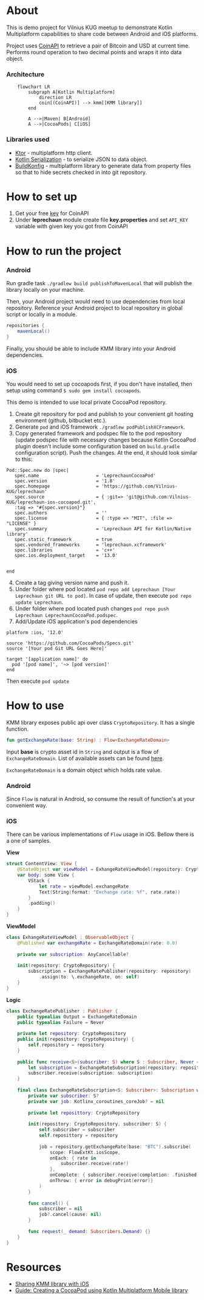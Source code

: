 # About
This is demo project for Vilnius KUG meetup to demonstrate Kotlin Multiplatform capabilities to share
code between Android and iOS platforms.

Project uses [CoinAPI](https://www.coinapi.io/) to retrieve a pair of Bitcoin and USD at current
time. Performs round operation to two decimal points and wraps it into data object.

### Architecture
```mermaid
    flowchart LR
        subgraph A[Kotlin Multiplatform]
            direction LR
            coin[(CoinAPI)] --> kmm[[KMM library]]
        end
        
        A -->|Maven| B[Android]
        A -->|CocoaPods| C[iOS]
```

### Libraries used
- [Ktor](https://ktor.io/) - multiplatform http client.
- [Kotlin Serialization](https://kotlinlang.org/docs/serialization.html) - to serialize JSON to data object.
- [BuildKonfig](https://github.com/yshrsmz/BuildKonfig) - multiplatform library to generate data from
property files so that to hide secrets checked in into git repository.

# How to set up
1. Get your free [key](https://www.coinapi.io/market-data-api/pricing) for CoinAPI
2. Under **leprechaun** module create file **key.properties** and set `API_KEY` variable with given key 
you got from CoinAPI

# How to run the project
### Android
Run gradle task `./gradlew build publishToMavenLocal` that will publish the library locally on your machine.

Then, your Android project would need to use dependencies from local repository.
Reference your Android project to local repository in global script or locally in a module.
```gradle
repositories {
    mavenLocal()
}
```

Finally, you should be able to include KMM library into your Android dependencies.

### iOS
You would need to set up cocoapods first, if you don't have installed, then setup using
command `$ sudo gem install cocoapods`.

This demo is intended to use local private CocoaPod repository.

1. Create git repository for pod and publish to your convenient git hosting environment (github, bitbucket etc.).
2. Generate `pod` and iOS framework `./gradlew podPublishXCFramework`.
3. Copy generated framework and podspec file to the pod repository
(update podspec file with necessary changes because Kotlin CocoaPod plugin doesn't include
some configuration based on `build.gradle` configuration script). Push the changes. At the end, it should
look similar to this:
```podspec
Pod::Spec.new do |spec|
   spec.name                     = 'LeprechaunCocoaPod'
   spec.version                  = '1.8'
   spec.homepage                 = 'https://github.com/Vilnius-KUG/leprechaun'
   spec.source                   = { :git=> 'git@github.com:Vilnius-KUG/leprechaun-ios-cocoapod.git',
   :tag => "#{spec.version}"}
   spec.authors                  = ''
   spec.license                  = { :type => "MIT", :file => "LICENSE" }
   spec.summary                  = 'Leprechaun API for Kotlin/Native library'
   spec.static_framework         = true
   spec.vendored_frameworks      = 'leprechaun.xcframework'
   spec.libraries                = 'c++'
   spec.ios.deployment_target    = '13.0'


end
```
4. Create a tag giving version name and push it.
5. Under folder where pod located `pod repo add Leprechaun [Your Leprechaun git URL to pod]`. In case of update, then
execute `pod repo update Leprechaun`.
6. Under folder where pod located push changes `pod repo push Leprechaun LeprechaunCocoaPod.podspec`.
7. Add/Update iOS application's pod dependencies
```podspec
platform :ios, '12.0'

source 'https://github.com/CocoaPods/Specs.git'
source '[Your pod Git URL Goes Here]'

target '[application name]' do
  pod '[pod name]', '~> [pod version]'
end 
```
Then execute `pod update`
# How to use
KMM library exposes public api over class `CryptoRepository`. It has a single function.

```kotlin
fun getExchangeRate(base: String) : Flow<ExchangeRateDomain>
```
Input **base** is crypto asset id in `String` and output is a flow of `ExchangeRateDomain`. 
List of available assets can be found [here](https://docs.coinapi.io/market-data/rest-api/metadata#list-all-assets-get).

`ExchangeRateDomain` is a domain object which holds rate value.
### Android
Since `Flow` is natural in Android, so consume the result of function's at your convenient way.
### iOS
There can be various implementations of `Flow` usage in iOS. Bellow there is a one of samples.

**View**
```swift
struct ContentView: View {
    @StateObject var viewModel = ExhangeRateViewModel(repository: CryptoRepository())
    var body: some View {
        VStack {
            let rate = viewModel.exchangeRate
            Text(String(format: "Exchange rate: %f", rate.rate))
        }
        .padding()
    }
}
```
**ViewModel**
```swift
class ExhangeRateViewModel : ObservableObject {
    @Published var exchangeRate = ExchangeRateDomain(rate: 0.0)
    
    private var subscription: AnyCancellable?
    
    init(repository: CryptoRepository) {
        subscription = ExchangeRatePublisher(repository: repository)
            .assign(to: \.exchangeRate, on: self)
    }
}
```
**Logic**
```swift
class ExchangeRatePublisher : Publisher {
    public typealias Output = ExchangeRateDomain
    public typealias Failure = Never
    
    private let repository: CryptoRepository
    public init(repository: CryptoRepository) {
        self.repository = repository
    }
    
    public func receive<S>(subscriber: S) where S : Subscriber, Never == S.Failure, ExchangeRateDomain == S.Input {
        let subscription = ExchangeRateSubscription(repository: repository, subscriber: subscriber)
        subscriber.receive(subscription: subscription)
    }
    
    final class ExchangeRateSubscription<S: Subscriber>: Subscription where S.Input == ExchangeRateDomain, S.Failure == Failure {
        private var subscriber: S?
        private var job: Kotlinx_coroutines_coreJob? = nil
        
        private let reposittory: CryptoRepository
        
        init(repository: CryptoRepository, subscriber: S) {
            self.subscriber = subscriber
            self.reposittory = repository
            
            job = repository.getExchangeRate(base: "BTC").subscribe(
                scope: FlowExtKt.iosScope,
                onEach: { rate in
                    subscriber.receive(rate!)
                },
                onComplete: { subscriber.receive(completion: .finished) },
                onThrow: { error in debugPrint(error)}
            )
        }
        
        func cancel() {
            subscriber = nil
            job?.cancel(cause: nil)
        }
        
        func request(_ demand: Subscribers.Demand) {}
    }
}
```
# Resources
- [Sharing KMM library with iOS](https://www.notion.so/desquared/Share-KMM-module-with-iOS-via-Cocoa-pods-eaa7c717b83a4805af3dfc72d0e58ac1#2a2417458f8f4e929382775b0a0e8098)
- [Guide: Creating a CocoaPod using Kotlin Multiplatform Mobile library](https://medium.com/elements/guide-creating-a-cocoapod-using-kotlin-multiplatform-mobile-library-c599fff02b40)